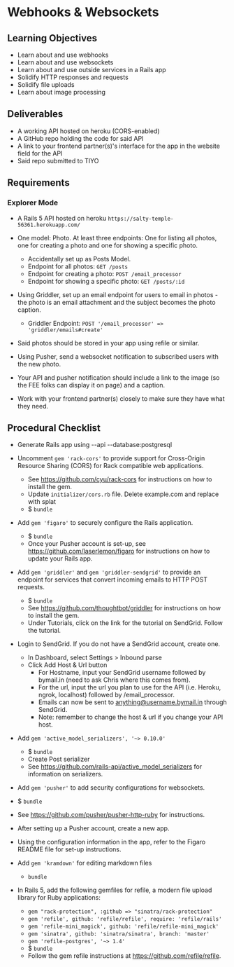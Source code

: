 # Webhooks & Websockets

## Learning Objectives

* Learn about and use webhooks
* Learn about and use websockets
* Learn about and use outside services in a Rails app
* Solidify HTTP responses and requests
* Solidify file uploads
* Learn about image processing

## Deliverables

* A working API hosted on heroku (CORS-enabled)
* A GitHub repo holding the code for said API
* A link to your frontend partner(s)'s interface for the app in the website field for the API
* Said repo submitted to TIYO

## Requirements

### Explorer Mode

* A Rails 5 API hosted on heroku
  `https://salty-temple-56361.herokuapp.com/`

* One model: Photo. At least three endpoints: One for listing all photos, one for creating a photo and one for showing a specific photo.
  * Accidentally set up as Posts Model.
  * Endpoint for all photos: `GET /posts`
  * Endpoint for creating a photo: `POST /email_processor`
  * Endpoint for showing a specific photo: `GET /posts/:id`

* Using Griddler, set up an email endpoint for users to email in photos - the photo is an email attachment and the subject becomes the photo caption.
  * Griddler Endpoint: `POST '/email_processor' => 'griddler/emails#create'`

* Said photos should be stored in your app using refile or similar.
* Using Pusher, send a websocket notification to subscribed users with the new photo.
* Your API and pusher notification should include a link to the image (so the FEE folks can display it on page) and a caption.
* Work with your frontend partner(s) closely to make sure they have what they need.

## Procedural Checklist

* Generate Rails app using --api --database:postgresql

* Uncomment `gem 'rack-cors'` to provide support for Cross-Origin Resource Sharing (CORS) for Rack compatible web applications.
  * See https://github.com/cyu/rack-cors for instructions on how to install the gem.
  * Update `initializer/cors.rb` file. Delete example.com and replace with splat
  * $ `bundle`

* Add `gem 'figaro'` to securely configure the Rails application.
  * $ `bundle`
  * Once your Pusher account is set-up, see https://github.com/laserlemon/figaro for instructions on how to update your Rails app.

* Add `gem 'griddler'` and `gem 'griddler-sendgrid'` to provide an endpoint for services that convert incoming emails to HTTP POST requests.
  * $ `bundle`
  * See https://github.com/thoughtbot/griddler for instructions on how to install the gem.
  * Under Tutorials, click on the link for the tutorial on SendGrid. Follow the tutorial.

* Login to SendGrid. If you do not have a SendGrid account, create one.
  * In Dashboard, select Settings > Inbound parse
  * Click Add Host & Url button
    * For Hostname, input your SendGrid username followed by bymail.in (need to ask Chris where this comes from).
    * For the url, input the url you plan to use for the API (i.e. Heroku, ngrok, localhost) followed by /email_processor.
    * Emails can now be sent to anything@username.bymail.in through SendGrid.
    * Note: remember to change the host & url if you change your API host.

* Add `gem 'active_model_serializers', '~> 0.10.0'`
  * $ `bundle`
  * Create Post serializer
  * See https://github.com/rails-api/active_model_serializers for information on serializers.

* Add `gem 'pusher'` to add security configurations for websockets.
 * $ `bundle`
 * See https://github.com/pusher/pusher-http-ruby for instructions.
 * After setting up a Pusher account, create a new app.
 * Using the configuration information in the app, refer to the Figaro README file for set-up instructions.

* Add `gem 'kramdown'` for editing markdown files
  * `bundle`

* In Rails 5, add the following gemfiles for refile, a modern file upload library for Ruby applications:
  * `gem "rack-protection", :github => "sinatra/rack-protection"`
  * `gem 'refile', github: 'refile/refile', require: 'refile/rails'`
  * `gem 'refile-mini_magick', github: 'refile/refile-mini_magick'`
  * `gem 'sinatra', github: 'sinatra/sinatra', branch: 'master'`
  * `gem 'refile-postgres', '~> 1.4'`
  * $ `bundle`
  * Follow the gem refile instructions at https://github.com/refile/refile.
